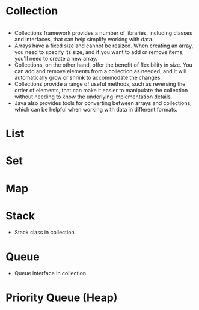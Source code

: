 # Collection

```java

```

- Collections framework provides a number of libraries, including classes and interfaces, that can help simplify working with data.
- Arrays have a fixed size and cannot be resized. When creating an array, you need to specify its size, and if you want to add or remove items, you'll need to create a new array.
- Collections, on the other hand, offer the benefit of flexibility in size. You can add and remove elements from a collection as needed, and it will automatically grow or shrink to accommodate the changes.
- Collections provide a range of useful methods, such as reversing the order of elements, that can make it easier to manipulate the collection without needing to know the underlying implementation details.
- Java also provides tools for converting between arrays and collections, which can be helpful when working with data in different formats.

# List

# Set

# Map


# Stack
- Stack class in collection


# Queue
- Queue interface in collection


# Priority Queue (Heap)